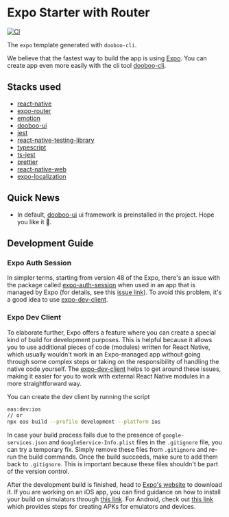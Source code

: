 # Expo Starter with Router

[![CI](https://github.com/dooboolab-community/expo-router-starter/actions/workflows/ci.yml/badge.svg)](https://github.com/dooboolab-community/expo-router-starter/actions/workflows/ci.yml)

The `expo` template generated with `dooboo-cli`.

We believe that the fastest way to build the app is using [Expo](https://expo.io).
You can create app even more easily with the cli tool [dooboo-cli](https://github.com/dooboolab-community/dooboo-cli).

## Stacks used

- [react-native](https://github.com/facebook/react-native)
- [expo-router](https://expo.github.io/router)
- [emotion](https://emotion.sh)
- [dooboo-ui](https://github.com/dooboolab/dooboo-ui)
- [jest](https://github.com/facebook/jest)
- [react-native-testing-library](https://github.com/callstack/react-native-testing-library)
- [typescript](https://github.com/Microsoft/TypeScript)
- [ts-jest](https://github.com/kulshekhar/ts-jest)
- [prettier](https://prettier.io)
- [react-native-web](https://github.com/necolas/react-native-web)
- [expo-localization](https://docs.expo.dev/versions/latest/sdk/localization)

## Quick News

- In default, [dooboo-ui](https://github.com/dooboolab/dooboo-ui) ui framework is preinstalled in the project. Hope you like it 🧡.

## Development Guide

### Expo Auth Session

In simpler terms, starting from version 48 of the Expo, there's an issue with the package called [expo-auth-session](https://docs.expo.dev/versions/latest/sdk/auth-session/#installation) when used in an app that is managed by Expo (for details, see this [issue link](https://github.com/expo/expo/issues/21437)). To avoid this problem, it's a good idea to use [expo-dev-client](https://docs.expo.dev/develop/development-builds/introduction).

### Expo Dev Client

To elaborate further, Expo offers a feature where you can create a special kind of build for development purposes. This is helpful because it allows you to use additional pieces of code (modules) written for React Native, which usually wouldn't work in an Expo-managed app without going through some complex steps or taking on the responsibility of handling the native code yourself. The [expo-dev-client](https://docs.expo.dev/develop/development-builds/introduction) helps to get around these issues, making it easier for you to work with external React Native modules in a more straightforward way.

You can create the dev client by running the script
```sh
eas:dev:ios
// or
npx eas build --profile development --platform ios
```

In case your build process fails due to the presence of `google-services.json` and `GoogleService-Info.plist` files in the `.gitignore` file, you can try a temporary fix. Simply remove these files from `.gitignore` and re-run the build commands. Once the build succeeds, make sure to add them back to `.gitignore`. This is important because these files shouldn't be part of the version control.

After the development build is finished, head to [Expo's website](https://expo.io) to download it. If you are working on an iOS app, you can find guidance on how to install your build on simulators through [this link](https://docs.expo.dev/build-reference/simulators/#installing-your-build-on-the-simulator). For Android, check out [this link](https://docs.expo.dev/build-reference/apk) which provides steps for creating APKs for emulators and devices.
